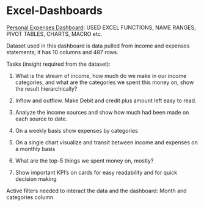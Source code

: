 # Excel-Dashboards

<a href="url">Personal Expenses Dashboard</a>: USED EXCEL FUNCTIONS, NAME RANGES, PIVOT TABLES, CHARTS, MACRO etc. 

Dataset used in this dashboard is data pulled from income and expenses statements; it has 10 columns and 487 rows.

Tasks (insight required from the dataset):

1) What is the stream of income, how much do we make in our income categories, and what are the categories we spent this money on, show the result hierarchically?

2) Inflow and outflow. Make Debit and credit plus amount left easy to read.

3) Analyze the income sources and show how much had been made on each source to date.

4) On a weekly basis show expenses by categories

5) On a single chart visualize and transit between income and expenses on a monthly basis

6) What are the top-5 things we spent money on, mostly?

7) Show important KPI’s on cards for easy readability and for quick decision making

Active filters needed to interact the data and the dashboard: Month and categories column
